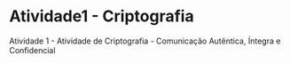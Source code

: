 # Atividade1 - Criptografia
 Atividade 1 - Atividade de Criptografia - Comunicação Autêntica, Íntegra e Confidencial
